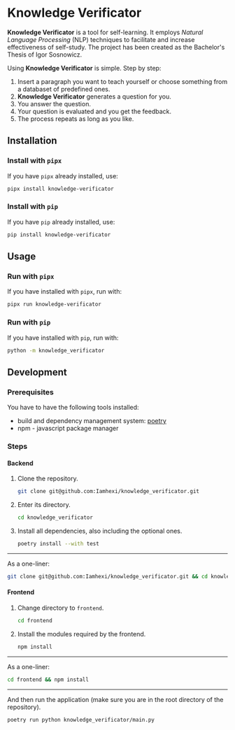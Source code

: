 # Knowledge Verificator

**Knowledge Verificator** is a tool for self-learning. It employs *Natural Language Processing* (NLP) techniques to facilitate and increase effectiveness of self-study.
The project has been created as the Bachelor's Thesis of Igor Sosnowicz.

Using **Knowledge Verificator** is simple. Step by step:
1. Insert a paragraph you want to teach yourself or choose something from a databaset of predefined ones.
1. **Knowledge Verificator** generates a question for you.
1. You answer the question.
1. Your question is evaluated and you get the feedback.
1. The process repeats as long as you like.


## Installation

### Install with `pipx`

If you have `pipx` already installed, use:

```bash
pipx install knowledge-verificator
```

### Install with `pip`

If you have `pip` already installed, use:

```bash
pip install knowledge-verificator
```

## Usage

### Run with `pipx`

If you have installed with `pipx`, run with:

```bash
pipx run knowledge-verificator
```

### Run with `pip`

If you have installed with `pip`, run with:

```bash
python -m knowledge_verificator
```

## Development

### Prerequisites
You have to have the following tools installed:
- build and dependency management system: [poetry](https://github.com/python-poetry/poetry)
- npm - javascript package manager

### Steps

#### Backend
1. Clone the repository.
    ```bash
    git clone git@github.com:Iamhexi/knowledge_verificator.git
    ```

1. Enter its directory.
    ```bash
    cd knowledge_verificator
    ```

1. Install all dependencies, also including the optional ones.
    ```bash
    poetry install --with test
    ```
---
As a one-liner:

```bash
git clone git@github.com:Iamhexi/knowledge_verificator.git && cd knowledge_verificator && poetry install --with test
```

#### Frontend

1. Change directory to `frontend`.
    ```bash
    cd frontend
    ```

1. Install the modules required by the frontend.
    ```bash
    npm install
    ```
---
As a one-liner:
```bash
cd frontend && npm install
```

---

And then run the application (make sure you are in the root directory of the repository).
```bash
poetry run python knowledge_verificator/main.py
```
